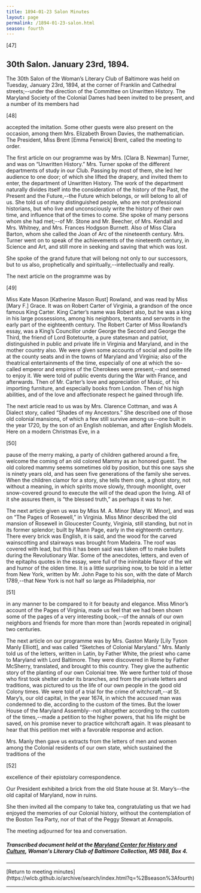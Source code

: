 ```yaml
---
title: 1894-01-23 Salon Minutes
layout: page
permalink: /1894-01-23-salon.html
season: fourth
---
```


<style>
    #maincontent{
        font-size:1.4em;
    }
</style>
[47]

## 30th Salon. January 23rd, 1894.

The 30th Salon of the Woman’s Literary Club of Baltimore was held on Tuesday, January 23rd, 1894, at the corner of Franklin and Cathedral streets;--under the direction of the Committee on Unwritten History. The Maryland Society of the Colonial Dames had been invited to be present, and a number of its members had

[48]

accepted the imitation. Some other guests were also present on the occasion, among them Mrs. Elizabeth Brown Davies, the mathematician. The President, Miss Brent [Emma Fenwick] Brent, called the meeting to order.

The first article on our programme was by Mrs. [Clara B. Newman] Turner, and was on “Unwritten History.” Mrs. Turner spoke of the different departments of study in our Club. Passing by most of them, she led her audience to one door; of which she lifted the drapery, and invited them to enter, the department of Unwritten History. The work of the department naturally divides itself into the consideration of the history of the Past, the Present and the Future,--the Future which belongs, or will belong to all of us. She told us of many distinguished people, who are not professional historians, but who live and unconsciously write the history of their own time, and influence that of the times to come. She spoke of many persons whom she had met;--of Mr. Stone and Mr. Beecher, of Mrs. Kendall and Mrs. Whitney, and Mrs. Frances Hodgson Burnett. Also of Miss Clara Barton, whom she called the Joan of Arc of the nineteenth century. Mrs. Turner went on to speak of the achievements of the nineteenth century, in Science and Art, and still more in seeking and saving that which was lost.

She spoke of the grand future that will belong not only to our successors, but to us also, prophetically and spiritually,--intellectually and really.

The next article on the programme was by

[49]

Miss Kate Mason [Katherine Mason Rust] Rowland, and was read by Miss [Mary F.] Grace. It was on Robert Carter of Virginia, a grandson of the once famous King Carter. King Carter’s name was Robert also, but he was a king in his large possessions, among his neighbors, tenants and servants in the early part of the eighteenth century. The Robert Carter of Miss Rowland’s essay, was a King’s Councillor under George the Second and George the Third, the friend of Lord Botetourte, a pure statesman and patriot, distinguished in public and private life in Virginia and Maryland, and in the mother country also. We were given some accounts of social and polite life at the county seats and in the towns of Maryland and Virginia; also of the theatrical entertainments of the time, especially of one at which the so-called emperor and empires of the Cherokees were present,--and seemed to enjoy it. We were told of public events during the War with France, and afterwards. Then of Mr. Carter’s love and appreciation of Music, of his importing furniture, and especially books from London. Then of his high abilities, and of the love and affectionate respect he gained through life.

The next article read to us was by Mrs. Clarence Cottman, and was A Dialect story, called “Shades of my Ancestors.” She described one of those old colonial mansions, of which a few still survive among us--one built in the year 1720, by the son of an English nobleman, and after English Models. Here on a modern Christmas Eve, in a

[50]

pause of the merry making, a party of children gathered around a fire, welcome the coming of an old colored Mammy as an honored guest. The old colored mammy seems sometimes old by position, but this one says she is ninety years old, and has seen five generations of the family she serves. When the children clamor for a story, she tells them one, a ghost story, not without a meaning, in which spirits move slowly, through moonlight, over snow-covered ground to execute the will of the dead upon the living. All of it she assures them, is “the blessed truth,” as perhaps it was to her.

The next article given us was by Miss M. A. Minor [Mary W. Minor], and was on “The Pages of Rosewell,” in Virginia. Miss Minor described the old mansion of Rosewell in Gloucester County, Virginia, still standing, but not in its former splendor; built by Mann Page, early in the eighteenth century. There every brick was English, it is said, and the wood for the carved wainscotting and stairways was brought from Madeira. The roof was covered with lead, but this it has been said was taken off to make bullets during the Revolutionary War. Some of the anecdotes, letters, and even of the epitaphs quotes in the essay, were full of the inimitable flavor of the wit and humor of the olden time. It is a little surprising now, to be told in a letter from New York, written by Mr. John Page to his son, with the date of March 1789,--that New York is not half so large as Philadelphia, nor

[51]

in any manner to be compared to it for beauty and elegance. Miss Minor’s account of the Pages of Virginia, made us feel that we had been shown some of the pages of a very interesting book,--of the annals of our own neighbors and friends for more than more than [words repeated in original] two centuries.

The next article on our programme was by Mrs. Gaston Manly [Lily Tyson Manly Elliott], and was called “Sketches of Colonial Maryland.” Mrs. Manly told us of the letters, written in Latin, by Father White, the priest who came to Maryland with Lord Baltimore. They were discovered in Rome by Father McSherry, translated, and brought to this country. They give the authentic story of the planting of our own Colonial tree. We were further told of those who first took shelter under its branches, and from the private letters and traditions, was pictured to us the life of our own people in the good old Colony times. We were told of a trial for the crime of witchcraft,--at St. Mary’s, our old capital, in the year 1674, in which the accused man was condemned to die, according to the custom of the times. But the lower House of the Maryland Assembly--not altogether according to the custom of the times,--made a petition to the higher powers, that his life might be saved, on his promise never to practice witchcraft again. It was pleasant to hear that this petition met with a favorable response and action.

Mrs. Manly then gave us extracts from the letters of men and women among the Colonial residents of our own state, which sustained the traditions of the

[52]

excellence of their epistolary correspondence.

Our President exhibited a brick from the old State house at St. Mary’s--the old capital of Maryland, now in ruins.

She then invited all the company to take tea, congratulating us that we had enjoyed the memories of our Colonial history, without the contemplation of the Boston Tea Party, nor of that of the Peggy Stewart at Annapolis.

The meeting adjourned for tea and conversation.
##### Transcribed document held at the [Maryland Center for History and Culture](http://mdhs.org/), Woman's Literary Club of Baltimore Collection, MS 988, Box 4. 

<hr>
[Return to meeting minutes](https://wlcb.github.io/archive/search/index.html?q=%2Bseason%3Afourth)
<hr>